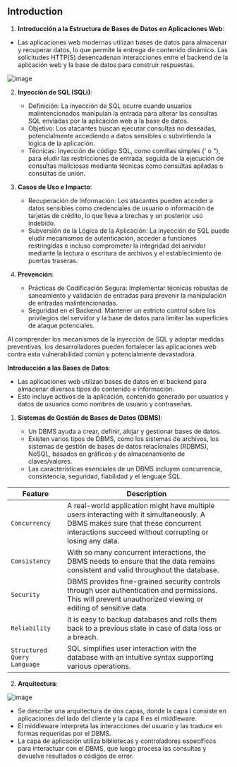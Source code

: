 ## Introduction 

1. **Introducción a la Estructura de Bases de Datos en Aplicaciones Web**: 

  - Las aplicaciones web modernas utilizan bases de datos para almacenar y recuperar datos, lo que permite la entrega de contenido dinámico. Las solicitudes HTTP(S) desencadenan interacciones entre el backend de la aplicación web y la base de datos para construir respuestas.

![image](https://github.com/0111100/SQL-Injection-Fundamentals/assets/96475451/8a0f00f3-8e95-4ac1-826f-04fd0da30de1)


2. **Inyección de SQL (SQLi)**:   

   - Definición: La inyección de SQL ocurre cuando usuarios malintencionados manipulan la entrada para alterar las consultas SQL enviadas por la aplicación web a la base de datos.
   - Objetivo: Los atacantes buscan ejecutar consultas no deseadas, potencialmente accediendo a datos sensibles o subvirtiendo la lógica de la aplicación.
   - Técnicas: Inyección de código SQL, como comillas simples (' o "), para eludir las restricciones de entrada, seguida de la ejecución de consultas maliciosas mediante técnicas como consultas apiladas o consultas de unión.

3. **Casos de Uso e Impacto**:
   
   - Recuperación de Información: Los atacantes pueden acceder a datos sensibles como credenciales de usuario o información de tarjetas de crédito, lo que lleva a brechas y un posterior uso indebido.
   - Subversión de la Lógica de la Aplicación: La inyección de SQL puede eludir mecanismos de autenticación, acceder a funciones restringidas e incluso comprometer la integridad del servidor mediante la lectura o escritura de archivos y el establecimiento de puertas traseras.

4. **Prevención**:
   
   - Prácticas de Codificación Segura: Implementar técnicas robustas de saneamiento y validación de entradas para prevenir la manipulación de entradas malintencionadas.
   - Seguridad en el Backend: Mantener un estricto control sobre los privilegios del servidor y la base de datos para limitar las superficies de ataque potenciales.

Al comprender los mecanismos de la inyección de SQL y adoptar medidas preventivas, los desarrolladores pueden fortalecer las aplicaciones web contra esta vulnerabilidad común y potencialmente devastadora.


**Introducción a las Bases de Datos**:
    
- Las aplicaciones web utilizan bases de datos en el backend para almacenar diversos tipos de contenido e información.
- Esto incluye activos de la aplicación, contenido generado por usuarios y datos de usuarios como nombres de usuario y contraseñas.

1. **Sistemas de Gestión de Bases de Datos (DBMS)**:
    
    - Un DBMS ayuda a crear, definir, alojar y gestionar bases de datos.
    - Existen varios tipos de DBMS, como los sistemas de archivos, los sistemas de gestión de bases de datos relacionales (RDBMS), NoSQL, basados en gráficos y de almacenamiento de claves/valores.
    - Las características esenciales de un DBMS incluyen concurrencia, consistencia, seguridad, fiabilidad y el lenguaje SQL.

| **Feature**                 | **Description**                                                                                                                                                                            |
| --------------------------- | ------------------------------------------------------------------------------------------------------------------------------------------------------------------------------------------ |
| `Concurrency`               | A real-world application might have multiple users interacting with it simultaneously. A DBMS makes sure that these concurrent interactions succeed without corrupting or losing any data. |
| `Consistency`               | With so many concurrent interactions, the DBMS needs to ensure that the data remains consistent and valid throughout the database.                                                         |
| `Security`                  | DBMS provides fine-grained security controls through user authentication and permissions. This will prevent unauthorized viewing or editing of sensitive data.                             |
| `Reliability`               | It is easy to backup databases and rolls them back to a previous state in case of data loss or a breach.                                                                                   |
| `Structured Query Language` | SQL simplifies user interaction with the database with an intuitive syntax supporting various operations.                                                                                  |


2. **Arquitectura**:

![image](https://github.com/0111100/SQL-Injection-Fundamentals/assets/96475451/087c7fc5-c4a7-4526-9e35-d56f95d5fd15)

   - Se describe una arquitectura de dos capas, donde la capa I consiste en aplicaciones del lado del cliente y la capa II es el middleware.
   - El middleware interpreta las interacciones del usuario y las traduce en formas requeridas por el DBMS.
   - La capa de aplicación utiliza bibliotecas y controladores específicos para interactuar con el DBMS, que luego procesa las consultas y devuelve resultados o códigos de error.
    



